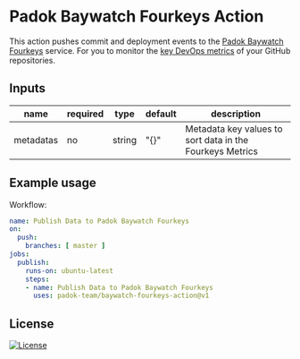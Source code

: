 # Padok Baywatch Fourkeys Action

This action pushes commit and deployment events to the [Padok Baywatch Fourkeys](https://fourkeys.baywatch.padok.fr) service. For you to monitor the [key DevOps metrics](https://github.com/dora-team/fourkeys) of your GitHub repositories.

## Inputs

| name      | required | type   | default | description                                              |
| --------- | -------- | ------ | ------- | -------------------------------------------------------- |
| metadatas | no       | string | "{}"    | Metadata key values to sort data in the Fourkeys Metrics |

## Example usage

Workflow:

```yml
name: Publish Data to Padok Baywatch Fourkeys
on:
  push:
    branches: [ master ]
jobs:
  publish:
    runs-on: ubuntu-latest
    steps:
    - name: Publish Data to Padok Baywatch Fourkeys
      uses: padok-team/baywatch-fourkeys-action@v1
```

## License

[![License](https://img.shields.io/badge/License-Apache_2.0-blue.svg)](https://opensource.org/licenses/Apache-2.0)
